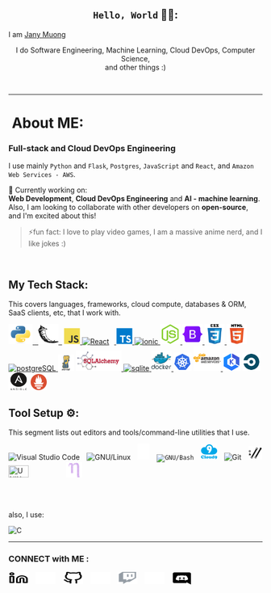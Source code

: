 <!-- Hi, I am Jany Muong 👋🏿 -->
<!-- about me -->

<h2 align="center"><code>Hello, World</code> 👋🏿:</h2>

I am [Jany Muong](https://www.github.com/janymuong/)

<p align="center">I do Software Engineering, Machine Learning, Cloud DevOps, Computer Science, <br/>and other things :) </p>
<!-- <p align="center">and other things :) </p> -->

<br>

---
# &nbsp;About ME:

### Full-stack and Cloud DevOps Engineering

I use mainly `Python` and `Flask`, `Postgres`, `JavaScript` and `React`, and `Amazon Web Services - AWS`.

🌱 Currently working on:       
**Web Development**, **Cloud DevOps Engineering** and **AI - machine learning**.      
Also, I am looking to collaborate with other developers on **open-source**, and I'm excited about this!

>⚡fun fact: I love to play video games, I am a massive anime nerd, and I like jokes :)


&nbsp;  <br>
## My Tech Stack:

This covers languages, frameworks, cloud compute, databases & ORM, SaaS clients, etc, that I work with.
<p align="left">
  <a href="https://www.python.org" target="_blank">
    <img src="https://raw.githubusercontent.com/devicons/devicon/master/icons/python/python-original.svg" alt="python" width="48" title="Python" height="40"/> </a> 
  <code><a href="https://flask.palletsprojects.com/" target="_blank"> <img src="./img_icons/flask.svg" alt="flask" width="40" height="40" title="Flask" /> </a></code>
  <a href="https://developer.mozilla.org/en-US/docs/Web/JavaScript" target="_blank">
    <img src="https://raw.githubusercontent.com/devicons/devicon/master/icons/javascript/javascript-original.svg" alt="JavaScript" title="JavaScript" width="32" height="32"/> </a>
  <a href="#"> <img title="React" alt="React" width="35px" src="https://cdn.jsdelivr.net/gh/devicons/devicon/icons/react/react-original.svg" style="padding-right:10px;" /> </a>
  <a href="https://developer.mozilla.org/en-US/docs/Web/JavaScript" target="_blank">
    <img src="https://raw.githubusercontent.com/devicons/devicon/master/icons/typescript/typescript-original.svg" alt="typescript" width="32" title="TypeScript" height="32"/> </a>
  <a href="https://ionicframework.com" target="_blank">
    <img src="https://upload.wikimedia.org/wikipedia/commons/d/d1/Ionic_Logo.svg" alt="ionic" width="40" height="40"/>
  </a>
  <a href="https://nodejs.org" target="_blank">
    <img src="https://raw.githubusercontent.com/devicons/devicon/master/icons/nodejs/nodejs-original.svg" alt="nodejs" width="40" height="40" title="NodeJS"/>
  </a>
  <a href="https://www.getbootstrap.com/" target="_blank">
    <img src="https://raw.githubusercontent.com/devicons/devicon/master/icons/bootstrap/bootstrap-original.svg" alt="bootstrap" width="40" title="Bootstrap" height="40"/> </a>
  <a href="https://www.w3schools.com/css/" target="_blank"> 
  <img src="https://raw.githubusercontent.com/devicons/devicon/master/icons/css3/css3-original-wordmark.svg" alt="css3" width="40" title="Cascading Style Sheets/CSS" height="40"/> 
  <a href="https://www.w3.org/html/" target="_blank"> 
    <img src="https://raw.githubusercontent.com/devicons/devicon/master/icons/html5/html5-original-wordmark.svg" alt="html5" title="HTML" width="40" height="40"/>
  </a>
  <!-- <img src="./img_icons/npm.svg" title="Node Package Manager" alt="npm" width="40px"/> -->
  <a href="https://www.postgresql.org/" target="_blank"> 
    <img src="https://www.vectorlogo.zone/logos/postgresql/postgresql-icon.svg" title="PostgreSQL" alt="postgreSQL" width="36" height="36"/>
  </a>
  <img src="./img_icons/psycopg2.png" title="Psycopg2 (DBAPI Adapter)" alt="postgreSQL-dbAPI-adapter" width="32" height="32"/>
  <a href="https://www.sqlalchemy.org/" target="_blank">
  <img src="img_icons/sqlalchemy_series_redo.png" alt="sqlalchemy" width="90" />
  </a>
  <a href="https://www.sqlite.org/" target="_blank"> 
    <img src="https://www.vectorlogo.zone/logos/sqlite/sqlite-icon.svg" title="SQLite" alt="sqlite" width="35" height="35"/>
  </a> 
  <a href="https://www.docker.com" target="_blank">
  <img src="https://raw.githubusercontent.com/devicons/devicon/master/icons/docker/docker-original-wordmark.svg" alt="docker" width="40" height="40"/>
  </a>
  <img src="./img_icons/kubernetes.svg" title="Kubernetes" alt="Kubernetes" width="36" height="36"/>
  <a href="https://aws.amazon.com" target="_blank"> <img src="./img_icons/aws.svg" title="Amazon Web Services" alt="aws" width="54px" height="50px"/> </a>
  <!-- <a href="https://aws.amazon.com" target="_blank"> <img src="https://raw.githubusercontent.com/devicons/devicon/master/icons/amazonwebservices/amazonwebservices-original-wordmark.svg" title="Amazon Web Services" alt="aws" width="48" height="48"/> </a> -->
  <img src="./img_icons/amazon-eks.svg" title="Amazon EKS" alt="eks" width="35" height="35"/>
  <img src="./img_icons/circleci.svg" title="Circle CI" alt="circleci" width="36" height="36"/>
  <img src="./img_icons/ansible.svg" title="Ansible" alt="ansible" width="40" height="35"/>
  <img src="./img_icons/prometheus.svg" title="Prometheus" alt="Prometheus" width="32" height="32"/>
</p>

<!-- <br /><br />-->

## Tool Setup ⚙️:
This segment lists out editors and tools/command-line utilities that I use.
<p align="left"> 
  <img alt="Visual Studio Code" width="30px" height="32" src="https://cdn.jsdelivr.net/gh/devicons/devicon/icons/vscode/vscode-original.svg" style="padding-right:10px;" title="VS Code"/>
  <img alt="GNU/Linux" height="32" title="GNU/Linux" width="32px" src="https://img.icons8.com/color/48/000000/linux--v1.png" style="padding-right:10px;">
  <img src="img_icons/terminal-dark.svg" alt="shell" title="Terminal/Shell" height="32" width="24px" style="padding-right:10px;" />
  <code><img alt="GNU/Bash" title="GNU/Bash" height="32" width="24px" src="https://cdn.jsdelivr.net/gh/devicons/devicon/icons/bash/bash-original.svg" style="padding-right:10px;" /></code>
  <img src="./img_icons/cloud9.svg" alt="al2" title="Amazon Linux 2 Cloud9 IDE" height="32" width="32px" style="padding-right:10px;" />
  <img alt="Git" title="Git" width="26px" src="https://cdn.jsdelivr.net/gh/devicons/devicon/icons/git/git-original.svg" style="padding-right:10px;" />
  <img src="./img_icons/curl.svg" title="Curl" alt="curl" width="27" height="27"/>
  <img src="https://img.shields.io/badge/vim-239120?style=for-the-badge&logo=vim&logoColor=white" style="padding-right:20px;" height="24px" width="40px" title="UNIX Vim" />
  <img alt="gnu-nano" width="32px" height="30px" src="./img_icons/gnu-nano.png" title="GNU nano" style="padding-left:50px;" />
  <!-- <img alt="pycharm" width="24px" src="https://cdn.jsdelivr.net/gh/devicons/devicon/icons/pycharm/pycharm-original.svg" title="PyCharm" style="padding-left:50px;" /> -->
</p>

<br/><br/>
<div>
  <p>also, I use: </p>
  <img title="C Language" alt="C" width="26px" src="https://cdn.jsdelivr.net/gh/devicons/devicon/icons/c/c-original.svg" style="padding-right:10px;" />
  <!-- <img title="Assembly Language" alt="asm" width="22px" src="./img_icons/motherboard.svg" style="padding-right:10px;" /> -->
</div>

<!-- 
### :card_file_box: DATABASES

<div align="left"> 
<img alt="postgres" title="PostgreSQL"width="30px" src="https://cdn.jsdelivr.net/gh/devicons/devicon/icons/postgresql/postgresql-original.svg" style="padding-right:40px;margin-right:35px;" />
<a href="https://www.sqlite.org/" target="_blank"> 
    <img src="https://www.vectorlogo.zone/logos/sqlite/sqlite-icon.svg" title="SQLite" alt="sqlite" width="26px" height="26px" style="padding-right:40px;margin-right:35px;"/>
</a> 
<img alt="MongoDB" width="26px" src="https://cdn.jsdelivr.net/gh/devicons/devicon/icons/mongodb/mongodb-original.svg"style="padding-right:40px;margin-right:35px;" />
  </div>
<!-- <br/><br/> -->

---
### CONNECT with ME :

<p align="left">

<a href="https://www.linkedin.com/in/janymuong/#gh-light-mode-only" target="_blank"><img align="center" src="./img_icons/linkedin-light.svg" title="LinkedIn" alt="@janymuong" height="24" width="40" style="padding-right:10px;" /></a> 
<a href="https://www.linkedin.com/in/janymuong/#gh-dark-mode-only" target="_blank"><img align="center" src="./img_icons/linkedin-dark.svg" title="LinkedIn" alt="@janymuong" height="24" width="40" style="padding-right:10px;" /></a>
<a href="https://github.com/janymuong/janymuong/#gh-light-mode-only" target="_blank"><img align="center" src="./img_icons/github-light.svg" title="GitHub" alt="@janymuong" height="24" width="40" style="padding-right:10px;" /></a>
<a href="https://github.com/janymuong/janymuong/#gh-dark-mode-only" target="_blank"><img align="center" src="./img_icons/github-dark.svg" title="GitHub" alt="@janymuong" height="24" width="40" style="padding-right:10px;" /></a> 
<a href="https://www.twitch.tv/janymuong/#gh-dark-mode-only" target="_blank"><img align="center" src="./img_icons/twitch.svg" title="Twitch" alt="@janymuong" height="24" width="40" style="padding-right:10px;" /></a> 
<a href="https://twitter.com/janymuong/#gh-dark-mode-only" target="_blank"><img align="center" src="./img_icons/twitter-dark.svg" title="Twitter" alt="janymuong" height="24" width="40" style="padding-right:10px;" /></a>
<code><a href="https://discord.com/mu-0#1062/#gh-dark-mode-only" target="_blank"><img align="center" src="./img_icons/discord.svg" title="Dicord" alt="@janymuong" height="24" width="40" style="padding-right:10px;" /></a></code>
</p>

[twitter]: https://twitter.com/janymuong